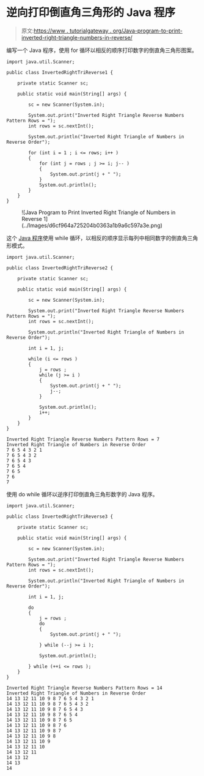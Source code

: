 # 逆向打印倒直角三角形的 Java 程序

> 原文:[https://www . tutorialgateway . org/Java-program-to-print-inverted-right-triangle-numbers-in-reverse/](https://www.tutorialgateway.org/java-program-to-print-inverted-right-triangle-numbers-in-reverse/)

编写一个 Java 程序，使用 for 循环以相反的顺序打印数字的倒直角三角形图案。

```
import java.util.Scanner;

public class InvertedRightTriReverse1 {

	private static Scanner sc;

	public static void main(String[] args) {

		sc = new Scanner(System.in);	

		System.out.print("Inverted Right Triangle Reverse Numbers Pattern Rows = ");
		int rows = sc.nextInt();

		System.out.println("Inverted Right Triangle of Numbers in Reverse Order");

		for (int i = 1 ; i <= rows; i++ ) 
		{
			for (int j = rows ; j >= i; j-- ) 	
			{
				System.out.print(j + " ");
			}
			System.out.println();
		}
	}
}
```

<figure class="wp-block-image size-large">![Java Program to Print Inverted Right Triangle of Numbers in Reverse 1](../Images/d6cf964a725204b0363a1b9a6c597a3e.png)</figure>

这个 [Java 程序](https://www.tutorialgateway.org/learn-java-programs/)使用 while 循环，以相反的顺序显示每列中相同数字的倒直角三角形模式。

```
import java.util.Scanner;

public class InvertedRightTriReverse2 {

	private static Scanner sc;

	public static void main(String[] args) {

		sc = new Scanner(System.in);	

		System.out.print("Inverted Right Triangle Reverse Numbers Pattern Rows = ");
		int rows = sc.nextInt();

		System.out.println("Inverted Right Triangle of Numbers in Reverse Order");

		int i = 1, j;

		while (i <= rows ) 
		{
			j = rows ; 
			while (j >= i ) 	
			{
				System.out.print(j + " ");
				j--;
			}

			System.out.println();
			i++;
		}
	}
}
```

```
Inverted Right Triangle Reverse Numbers Pattern Rows = 7
Inverted Right Triangle of Numbers in Reverse Order
7 6 5 4 3 2 1 
7 6 5 4 3 2 
7 6 5 4 3 
7 6 5 4 
7 6 5 
7 6 
7 
```

使用 do while 循环以逆序打印倒直角三角形数字的 Java 程序。

```
import java.util.Scanner;

public class InvertedRightTriReverse3 {

	private static Scanner sc;

	public static void main(String[] args) {

		sc = new Scanner(System.in);	

		System.out.print("Inverted Right Triangle Reverse Numbers Pattern Rows = ");
		int rows = sc.nextInt();

		System.out.println("Inverted Right Triangle of Numbers in Reverse Order");

		int i = 1, j;

		do
		{
			j = rows ; 
			do 	
			{
				System.out.print(j + " ");

			} while (--j >= i );

			System.out.println();

		} while (++i <= rows );
	}
}
```

```
Inverted Right Triangle Reverse Numbers Pattern Rows = 14
Inverted Right Triangle of Numbers in Reverse Order
14 13 12 11 10 9 8 7 6 5 4 3 2 1 
14 13 12 11 10 9 8 7 6 5 4 3 2 
14 13 12 11 10 9 8 7 6 5 4 3 
14 13 12 11 10 9 8 7 6 5 4 
14 13 12 11 10 9 8 7 6 5 
14 13 12 11 10 9 8 7 6 
14 13 12 11 10 9 8 7 
14 13 12 11 10 9 8 
14 13 12 11 10 9 
14 13 12 11 10 
14 13 12 11 
14 13 12 
14 13 
14 
```